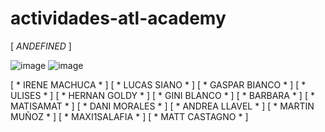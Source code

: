 # actividades-atl-academy
   [   *ANDEFINED*   ]

![image](https://github.com/HernanGoldy/actividades-atl-academy/assets/112596102/fea516dd-9bb2-4acc-bc1c-9f881d79c5f1)
![image](https://github.com/HernanGoldy/actividades-atl-academy/assets/112596102/89137d43-81fc-4696-b9cf-8ccdc1bdb86b)
 

[ * IRENE MACHUCA *  ]
[ * LUCAS SIANO  *   ]
[ * GASPAR BIANCO  * ]
[ * ULISES         * ]
[ * HERNAN GOLDY   * ]
[ * GINI BLANCO    *  ]
[ * BARBARA        *  ]
[ * MATISAMAT      *  ]
[ * DANI MORALES   *  ]
[ * ANDREA LLAVEL  *  ]
[ * MARTIN MUÑOZ   *  ]
[ * MAXI1SALAFIA   *  ]
[ * MATT CASTAGNO  *  ]
